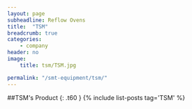 ```yaml
---
layout: page
subheadline: Reflow Ovens
title:  "TSM"
breadcrumb: true
categories:
    - company
header: no
image:
    title: tsm/TSM.jpg

permalink: "/smt-equipment/tsm/"
---
```


##TSM's Product
{: .t60 }
{% include list-posts tag='TSM' %}
